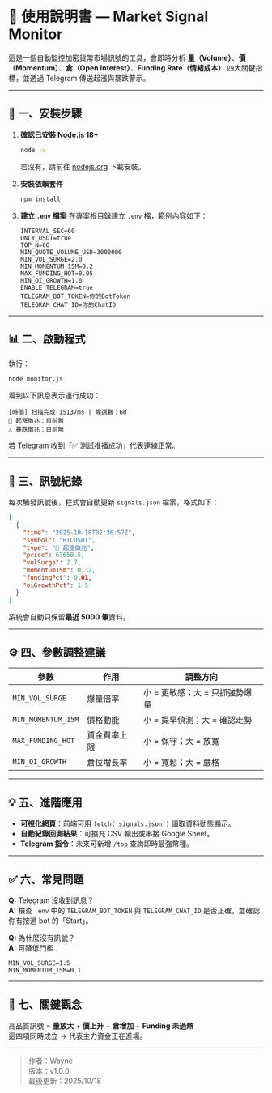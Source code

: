 # 📘 使用說明書 — Market Signal Monitor

這是一個自動監控加密貨幣市場訊號的工具，會即時分析 **量（Volume）**、**價（Momentum）**、**倉（Open Interest）**、**Funding Rate（情緒成本）** 四大關鍵指標，並透過 Telegram 傳送起漲與暴跌警示。

---

## 🚀 一、安裝步驟

1. **確認已安裝 Node.js 18+**

   ```bash
   node -v
   ```

   若沒有，請前往 [nodejs.org](https://nodejs.org) 下載安裝。

2. **安裝依賴套件**

   ```bash
   npm install
   ```

3. **建立 `.env` 檔案**
   在專案根目錄建立 `.env` 檔，範例內容如下：
   ```env
   INTERVAL_SEC=60
   ONLY_USDT=true
   TOP_N=60
   MIN_QUOTE_VOLUME_USD=3000000
   MIN_VOL_SURGE=2.0
   MIN_MOMENTUM_15M=0.2
   MAX_FUNDING_HOT=0.05
   MIN_OI_GROWTH=1.0
   ENABLE_TELEGRAM=true
   TELEGRAM_BOT_TOKEN=你的BotToken
   TELEGRAM_CHAT_ID=你的ChatID
   ```

---

## 📊 二、啟動程式

執行：

```bash
node monitor.js
```

看到以下訊息表示運行成功：

```
[時間] 扫描完成 15137ms | 候選數：60
🚀 起漲徵兆：目前無
⚠️ 暴跌徵兆：目前無
```

若 Telegram 收到「✅ 測試推播成功」代表連線正常。

---

## 💾 三、訊號紀錄

每次觸發訊號後，程式會自動更新 `signals.json` 檔案，格式如下：

```json
[
  {
    "time": "2025-10-18T02:36:57Z",
    "symbol": "BTCUSDT",
    "type": "🚀 起漲徵兆",
    "price": 67650.5,
    "volSurge": 2.7,
    "momentum15m": 0.32,
    "fundingPct": 0.01,
    "oiGrowthPct": 1.5
  }
]
```

系統會自動只保留**最近 5000 筆**資料。

---

## ⚙️ 四、參數調整建議

| 參數               | 作用         | 調整方向                       |
| ------------------ | ------------ | ------------------------------ |
| `MIN_VOL_SURGE`    | 爆量倍率     | 小 = 更敏感；大 = 只抓強勢爆量 |
| `MIN_MOMENTUM_15M` | 價格動能     | 小 = 提早偵測；大 = 確認走勢   |
| `MAX_FUNDING_HOT`  | 資金費率上限 | 小 = 保守；大 = 放寬           |
| `MIN_OI_GROWTH`    | 倉位增長率   | 小 = 寬鬆；大 = 嚴格           |

---

## 💡 五、進階應用

- **可視化網頁**：前端可用 `fetch('signals.json')` 讀取資料動態顯示。
- **自動紀錄回測結果**：可擴充 CSV 輸出或串接 Google Sheet。
- **Telegram 指令**：未來可新增 `/top` 查詢即時最強幣種。

---

## ✅ 六、常見問題

**Q:** Telegram 沒收到訊息？  
**A:** 檢查 `.env` 中的 `TELEGRAM_BOT_TOKEN` 與 `TELEGRAM_CHAT_ID` 是否正確，並確認你有按過 bot 的「Start」。

**Q:** 為什麼沒有訊號？  
**A:** 可降低門檻：

```
MIN_VOL_SURGE=1.5
MIN_MOMENTUM_15M=0.1
```

---

## 🧠 七、關鍵觀念

高品質訊號 = **量放大** + **價上升** + **倉增加** + **Funding 未過熱**  
這四項同時成立 → 代表主力資金正在進場。

---

> 作者：Wayne  
> 版本：v1.0.0  
> 最後更新：2025/10/18
